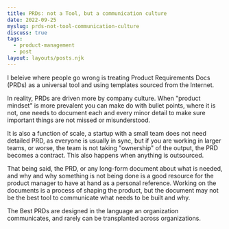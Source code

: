 ```yaml
--- 
title: PRDs: not a Tool, but a communication culture
date: 2022-09-25
myslug: prds-not-tool-communication-culture
discuss: true
tags: 
  - product-management
  - post
layout: layouts/posts.njk
---
```

I beleive where people go wrong is treating Product Requirements Docs (PRDs) as a universal tool and using templates sourced from the Internet.

In reality, PRDs are driven more by company culture. When "product mindset" is more prevalent you can make do with bullet points, where it is not, one needs to document each and every minor detail to make sure important things are not missed or misunderstood. 

It is also a function of scale, a startup with a small team does not need detailed PRD, as everyone is usually in sync, but if you are working in larger teams, or worse, the team is not taking "ownership" of the output, the PRD becomes a contract. This also happens when anything is outsourced.

That being said, the PRD, or any long-form document about what is needed, and why and why something is not being done is a good resource for the product manager to have at hand as a personal reference. Working on the documents is a process of shaping the product, but the document may not be the best tool to communicate what needs to be built and why.

The Best PRDs are designed in the language an organization communicates, and rarely can be transplanted across organizations.

